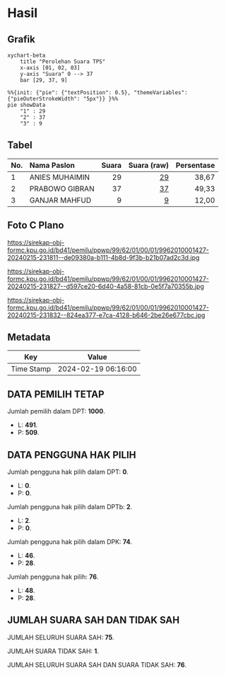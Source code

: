 # Hasil

## Grafik

```mermaid
xychart-beta
    title "Perolehan Suara TPS"
    x-axis [01, 02, 03]
    y-axis "Suara" 0 --> 37
    bar [29, 37, 9]
```

```mermaid
%%{init: {"pie": {"textPosition": 0.5}, "themeVariables": {"pieOuterStrokeWidth": "5px"}} }%%
pie showData
    "1" : 29
    "2" : 37
    "3" : 9
```

## Tabel

| No. | Nama Paslon    | Suara | Suara (raw) | Persentase |
|:--- |:-------------- | -----:| -----------:| ----------:|
| 1   | ANIES MUHAIMIN | 29    | [29][p-1]   | 38,67      |
| 2   | PRABOWO GIBRAN | 37    | [37][p-2]   | 49,33      |
| 3   | GANJAR MAHFUD  | 9     | [9][p-3]    | 12,00      |


[p-1]: https://github.com/gigit-pemilu/pemilu-2024-99-luar-negeri/blob/main/pilpres/hitung-suara/sub/99-luar-negeri/sub/62-kuala-lumpur-malaysia/sub/01-kuala-lumpur-malaysia/sub/0001-kuala-lumpur-malaysia/sub/427-tps-114/sub/paslon-1.txt
[p-2]: https://github.com/gigit-pemilu/pemilu-2024-99-luar-negeri/blob/main/pilpres/hitung-suara/sub/99-luar-negeri/sub/62-kuala-lumpur-malaysia/sub/01-kuala-lumpur-malaysia/sub/0001-kuala-lumpur-malaysia/sub/427-tps-114/sub/paslon-2.txt
[p-3]: https://github.com/gigit-pemilu/pemilu-2024-99-luar-negeri/blob/main/pilpres/hitung-suara/sub/99-luar-negeri/sub/62-kuala-lumpur-malaysia/sub/01-kuala-lumpur-malaysia/sub/0001-kuala-lumpur-malaysia/sub/427-tps-114/sub/paslon-3.txt

## Foto C Plano

https://sirekap-obj-formc.kpu.go.id/bd41/pemilu/ppwp/99/62/01/00/01/9962010001427-20240215-231811--de09380a-b111-4b8d-9f3b-b21b07ad2c3d.jpg

https://sirekap-obj-formc.kpu.go.id/bd41/pemilu/ppwp/99/62/01/00/01/9962010001427-20240215-231827--d597ce20-6d40-4a58-81cb-0e5f7a70355b.jpg

https://sirekap-obj-formc.kpu.go.id/bd41/pemilu/ppwp/99/62/01/00/01/9962010001427-20240215-231832--824ea377-e7ca-4128-b646-2be26e677cbc.jpg


## Metadata

| Key        | Value               |
| ---------- | ------------------- |
| Time Stamp | 2024-02-19 06:16:00 |


## DATA PEMILIH TETAP

Jumlah pemilih dalam DPT: **1000**.
 * L: **491**.
 * P: **509**.

## DATA PENGGUNA HAK PILIH

Jumlah pengguna hak pilih dalam DPT: **0**.
 * L: **0**.
 * P: **0**.

Jumlah pengguna hak pilih dalam DPTb: **2**.
 * L: **2**.
 * P: **0**.

Jumlah pengguna hak pilih dalam DPK: **74**.
 * L: **46**.
 * P: **28**.

Jumlah pengguna hak pilih: **76**.
 * L: **48**.
 * P: **28**.

## JUMLAH SUARA SAH DAN TIDAK SAH

JUMLAH SELURUH SUARA SAH: **75**.

JUMLAH SUARA TIDAK SAH: **1**.

JUMLAH SELURUH SUARA SAH DAN SUARA TIDAK SAH: **76**.


